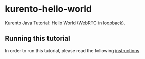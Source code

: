 kurento-hello-world
===================

Kurento Java Tutorial: Hello World (WebRTC in loopback).

Running this tutorial
---------------------

In order to run this tutorial, please read the following [instructions](https://kurento.openvidu.io/docs/current/tutorials/java/tutorial-helloworld.html)

